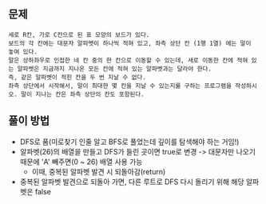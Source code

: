 ## 문제
```
세로 R칸, 가로 C칸으로 된 표 모양의 보드가 있다.
보드의 각 칸에는 대문자 알파벳이 하나씩 적혀 있고, 좌측 상단 칸 (1행 1열) 에는 말이 놓여 있다.
말은 상하좌우로 인접한 네 칸 중의 한 칸으로 이동할 수 있는데, 새로 이동한 칸에 적혀 있는 알파벳은 지금까지 지나온 모든 칸에 적혀 있는 알파벳과는 달라야 한다.
즉, 같은 알파벳이 적힌 칸을 두 번 지날 수 없다.
좌측 상단에서 시작해서, 말이 최대한 몇 칸을 지날 수 있는지를 구하는 프로그램을 작성하시오. 말이 지나는 칸은 좌측 상단의 칸도 포함된다.
```

## 풀이 방법
- DFS로 품(미로찾기 인줄 알고 BFS로 풀었는데 깊이를 탐색해야 하는 거임!)
- 알파벳(26)의 배열을 만들고 DFS가 들린 곳이면 true로 변경 -> 대문자만 나오기 때문에 'A' 빼주면(0 ~ 26) 배열 사용 가능
  - 이때, 중복된 알파벳 발견 시 되돌아감(return)
- 중복된 알파벳 발견으로 되돌아 가면, 다른 루트로 DFS 다시 돌리기 위해 해당 알파벳은 false

